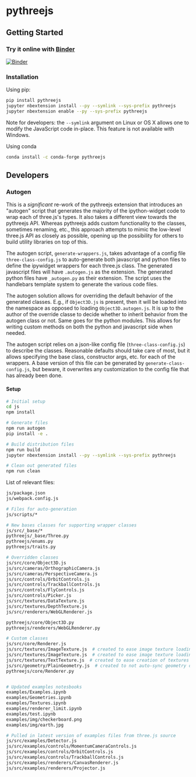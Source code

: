 # pythreejs


## Getting Started

### Try it online with [Binder](http://mybinder.org/)

[![Binder](http://mybinder.org/badge.svg)](http://mybinder.org:/repo/jovyan/pythreejs/notebooks/examples)

### Installation

Using pip:

```bash
pip install pythreejs
jupyter nbextension install --py --symlink --sys-prefix pythreejs
jupyter nbextension enable --py --sys-prefix pythreejs
```

Note for developers: the `--symlink` argument on Linux or OS X allows one to
modify the JavaScript code in-place. This feature is not available
with Windows.

Using conda

```bash
conda install -c conda-forge pythreejs
```


## Developers

### Autogen

This is a _significant_ re-work of the pythreejs extension that introduces an "autogen" script that generates the majority of the ipython-widget code to wrap each of three.js's types.  It also takes a different view towards the pythreejs API.  Whereas pythreejs adds custom functionality to the classes, sometimes renaming, etc., this approach attempts to mimic the low-level three.js API as closely as possible, opening up the possibility for others to build utility libraries on top of this.

The autogen script, `generate-wrappers.js`, takes advantage of a config file `three-class-config.js` to auto-generate both javascript and python files to define the ipywidget wrappers for each three.js class.  The generated javascript files will have `.autogen.js` as the extension.  The generated python files have `_autogen.py` as their extension.  The script uses the handlebars template system to generate the various code files.

The autogen solution allows for overriding the default behavior of the generated classes.  E.g., if `Object3D.js` is present, then it will be loaded into the namespace as opposed to loading `Object3D.autogen.js`.  It is up to the author of the override classe to decide whether to inherit behavior from the autogen class or not.  Same goes for the python modules.  This allows for writing custom methods on both the python and javascript side when needed.

The autogen script relies on a json-like config file (`three-class-config.js`) to describe the classes.  Reasonable defaults should take care of most, but it allows specifying the base class, constructor args, etc. for each of the wrappers.  A base version of this file can be generated by `generate-class-config.js`, but beware, it overwrites any customization to the config file that has already been done.

#### Setup

```bash
# Initial setup
cd js
npm install

# Generate files
npm run autogen
pip install -e .

# Build distribution files
npm run build
jupyter nbextension install --py --symlink --sys-prefix pythreejs

# Clean out generated files
npm run clean

```

List of relevant files:

```bash
js/package.json
js/webpack.config.js

# Files for auto-generation
js/scripts/*

# New bases classes for supporting wrapper classes
js/src/_base/*
pythreejs/_base/Three.py
pythreejs/enums.py
pythreejs/traits.py

# Overridden classes
js/src/core/Object3D.js
js/src/cameras/OrthographicCamera.js
js/src/cameras/PerspectiveCamera.js
js/src/controls/OrbitControls.js
js/src/controls/TrackballControls.js
js/src/controls/FlyControls.js
js/src/controls/Picker.js
js/src/textures/DataTexture.js
js/src/textures/DepthTexture.js
js/src/renderers/WebGLRenderer.js

pythreejs/core/Object3D.py
pythreejs/renderers/WebGLRenderer.py

# Custom classes
js/src/core/Renderer.js
js/src/textures/ImageTexture.js  # created to ease image texture loading
js/src/textures/ImageTexture.js  # created to ease image texture loading
js/src/textures/TextTexture.js  # created to ease creation of textures of rasterized text
js/src/geometry/PlainGeometry.js  # created to not auto-sync geometry data of generated geometry
pythreejs/core/Renderer.py


# Updated examples notesbooks
examples/Examples.ipynb
examples/Geometries.ipynb
examples/Textures.ipynb
examples/renderer_limit.ipynb
examples/test.ipynb
examples/img/checkerboard.png
examples/img/earth.jpg

# Pulled in latest version of examples files from three.js source
js/src/examples/Detector.js
js/src/examples/controls/MomentumCameraControls.js
js/src/examples/controls/OrbitControls.js
js/src/examples/controls/TrackballControls.js
js/src/examples/renderers/CanvasRenderer.js
js/src/examples/renderers/Projector.js
```
